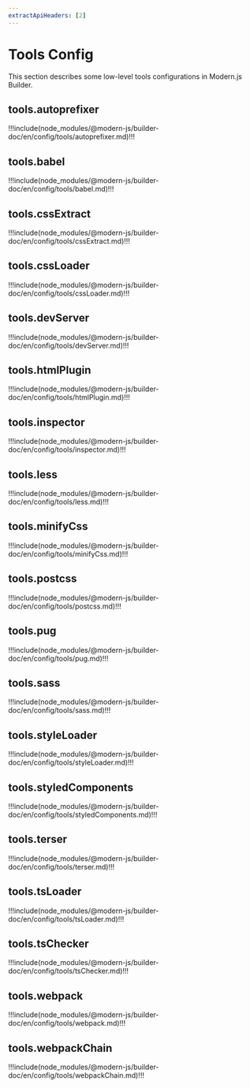 ```yaml
---
extractApiHeaders: [2]
---
```


# Tools Config

This section describes some low-level tools configurations in Modern.js Builder.

## tools.autoprefixer

!!!include(node_modules/@modern-js/builder-doc/en/config/tools/autoprefixer.md)!!!

## tools.babel

!!!include(node_modules/@modern-js/builder-doc/en/config/tools/babel.md)!!!

## tools.cssExtract

!!!include(node_modules/@modern-js/builder-doc/en/config/tools/cssExtract.md)!!!

## tools.cssLoader

!!!include(node_modules/@modern-js/builder-doc/en/config/tools/cssLoader.md)!!!

## tools.devServer

!!!include(node_modules/@modern-js/builder-doc/en/config/tools/devServer.md)!!!

## tools.htmlPlugin

!!!include(node_modules/@modern-js/builder-doc/en/config/tools/htmlPlugin.md)!!!

## tools.inspector

!!!include(node_modules/@modern-js/builder-doc/en/config/tools/inspector.md)!!!

## tools.less

!!!include(node_modules/@modern-js/builder-doc/en/config/tools/less.md)!!!

## tools.minifyCss

!!!include(node_modules/@modern-js/builder-doc/en/config/tools/minifyCss.md)!!!

## tools.postcss

!!!include(node_modules/@modern-js/builder-doc/en/config/tools/postcss.md)!!!

## tools.pug

!!!include(node_modules/@modern-js/builder-doc/en/config/tools/pug.md)!!!

## tools.sass

!!!include(node_modules/@modern-js/builder-doc/en/config/tools/sass.md)!!!

## tools.styleLoader

!!!include(node_modules/@modern-js/builder-doc/en/config/tools/styleLoader.md)!!!

## tools.styledComponents

!!!include(node_modules/@modern-js/builder-doc/en/config/tools/styledComponents.md)!!!

## tools.terser

!!!include(node_modules/@modern-js/builder-doc/en/config/tools/terser.md)!!!

## tools.tsLoader

!!!include(node_modules/@modern-js/builder-doc/en/config/tools/tsLoader.md)!!!

## tools.tsChecker

!!!include(node_modules/@modern-js/builder-doc/en/config/tools/tsChecker.md)!!!

## tools.webpack

!!!include(node_modules/@modern-js/builder-doc/en/config/tools/webpack.md)!!!

## tools.webpackChain

!!!include(node_modules/@modern-js/builder-doc/en/config/tools/webpackChain.md)!!!
